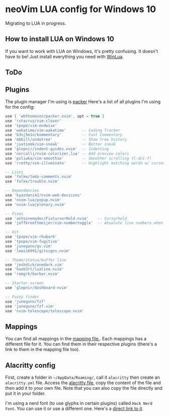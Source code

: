 # neoVim LUA config for Windows 10

Migrating to LUA in progress.

## How to install LUA on Windows 10

If you want to work with LUA on Windows, it's pretty confusing. 
It doesn't have to be! Just install everything you need with [WinLua](http://winlua.net/).

## ToDo

## Plugins

The plugin manager I'm using is [packer](https://github.com/bfredl/packer.nvim/)
Here's a list of all plugins I'm using for the config:

```lua
use { 'wbthomason/packer.nvim', opt = true }
use 'rstacruz/vim-closer'
use 'tpope/vim-endwise'
use 'wakatime/vim-wakatime'       -- Coding Tracker
use 'b3nj5m1n/kommentary'         -- Fast Commentary
use 'mbbill/undotree'             -- Show tree history
use 'justinmk/vim-sneak'          -- Better sneak
use 'glepnir/indent-guides.nvim'  -- Indenting
use 'norcalli/nvim-colorizer.lua' -- Add preview colors
use 'psliwka/vim-smoothie'        -- Smoother scrolling (C-d/C-f)
use 'rrethy/vim-illuminate'       -- Highlight matching words w/ cursor on it

-- Lists
use 'folke/todo-comments.nvim'
use 'folke/trouble.nvim'

-- Dependencies
use 'kyazdani42/nvim-web-devicons'
use 'nvim-lua/popup.nvim'
use 'nvim-lua/plenary.nvim'

-- Fixes
use 'antoinemadec/FixCursorHold.nvim'    -- Cursorhold
use 'jeffkreeftmeijer/vim-numbertoggle'  -- Absolute line numbers when window not focused

-- Git
use 'tpope/vim-rhubarb'
use 'tpope/vim-fugitive'
use 'junegunn/gv.vim'
use 'lewis6991/gitsigns.nvim'

-- Theme/status/buffer line
use 'joshdick/onedark.vim'
use 'hoob3rt/lualine.nvim'
use 'romgrk/barbar.nvim'

-- Starter screen
use 'glepnir/dashboard-nvim'

-- Fuzzy finder
use 'junegunn/fzf'
use 'junegunn/fzf.vim'
use 'nvim-telescope/telescope.nvim'
```

## Mappings

You can find all mappings in the [mapping file.](mappings.md). Each mappings has a different
file for it. You can find them in their respective plugins (there's a link to them in the
mapping file too).

## Alacritty config

First, create a folder in `~/AppData/Roaming/`, call it `alacritty` then create an
`alacritty.yml` file. Access the [alacritty file](alacritty.yml), copy the content
of the file and then add it to your own file. Note that you can also copy the file
directly and put it in your folder.

I'm using a nerd font (to use glyphs in certain plugins) called `Hack Nerd Font`.
You can use it or use a different one. Here's a [direct link to it](https://github.com/ryanoasis/nerd-fonts/releases/download/v2.1.0/Hack.zip).
